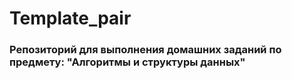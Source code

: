 # Template_pair

### Репозиторий для выполнения домашних заданий по предмету: "Алгоритмы и структуры данных"
